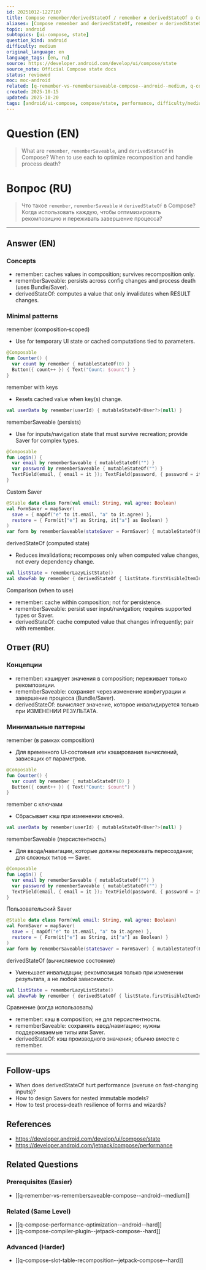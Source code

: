 ```yaml
---
id: 20251012-1227107
title: Compose remember/derivedStateOf / remember и derivedStateOf в Compose
aliases: [Compose remember and derivedStateOf, remember и derivedStateOf]
topic: android
subtopics: [ui-compose, state]
question_kind: android
difficulty: medium
original_language: en
language_tags: [en, ru]
source: https://developer.android.com/develop/ui/compose/state
source_note: Official Compose state docs
status: reviewed
moc: moc-android
related: [q-remember-vs-remembersaveable-compose--android--medium, q-compose-performance-optimization--android--hard, q-compose-compiler-plugin--jetpack-compose--hard]
created: 2025-10-15
updated: 2025-10-20
tags: [android/ui-compose, compose/state, performance, difficulty/medium]
---
```

# Question (EN)
> What are `remember`, `rememberSaveable`, and `derivedStateOf` in Compose? When to use each to optimize recomposition and handle process death?

# Вопрос (RU)
> Что такое `remember`, `rememberSaveable` и `derivedStateOf` в Compose? Когда использовать каждую, чтобы оптимизировать рекомпозицию и переживать завершение процесса?

---

## Answer (EN)

### Concepts
- remember: caches values in composition; survives recomposition only.
- rememberSaveable: persists across config changes and process death (uses Bundle/Saver).
- derivedStateOf: computes a value that only invalidates when RESULT changes.

### Minimal patterns

remember (composition‑scoped)
- Use for temporary UI state or cached computations tied to parameters.
```kotlin
@Composable
fun Counter() {
  var count by remember { mutableStateOf(0) }
  Button({ count++ }) { Text("Count: $count") }
}
```

remember with keys
- Resets cached value when key(s) change.
```kotlin
val userData by remember(userId) { mutableStateOf<User?>(null) }
```

rememberSaveable (persists)
- Use for inputs/navigation state that must survive recreation; provide Saver for complex types.
```kotlin
@Composable
fun Login() {
  var email by rememberSaveable { mutableStateOf("") }
  var password by rememberSaveable { mutableStateOf("") }
  TextField(email, { email = it }); TextField(password, { password = it })
}
```

Custom Saver
```kotlin
@Stable data class Form(val email: String, val agree: Boolean)
val FormSaver = mapSaver(
  save = { mapOf("e" to it.email, "a" to it.agree) },
  restore = { Form(it["e"] as String, it["a"] as Boolean) }
)
var form by rememberSaveable(stateSaver = FormSaver) { mutableStateOf(Form("", false)) }
```

derivedStateOf (computed state)
- Reduces invalidations; recomposes only when computed value changes, not every dependency change.
```kotlin
val listState = rememberLazyListState()
val showFab by remember { derivedStateOf { listState.firstVisibleItemIndex > 0 } }
```

Comparison (when to use)
- remember: cache within composition; not for persistence.
- rememberSaveable: persist user input/navigation; requires supported types or Saver.
- derivedStateOf: cache computed value that changes infrequently; pair with remember.

## Ответ (RU)

### Концепции
- remember: кэширует значения в composition; переживает только рекомпозиции.
- rememberSaveable: сохраняет через изменение конфигурации и завершение процесса (Bundle/Saver).
- derivedStateOf: вычисляет значение, которое инвалидируется только при ИЗМЕНЕНИИ РЕЗУЛЬТАТА.

### Минимальные паттерны

remember (в рамках composition)
- Для временного UI‑состояния или кэширования вычислений, зависящих от параметров.
```kotlin
@Composable
fun Counter() {
  var count by remember { mutableStateOf(0) }
  Button({ count++ }) { Text("Count: $count") }
}
```

remember с ключами
- Сбрасывает кэш при изменении ключей.
```kotlin
val userData by remember(userId) { mutableStateOf<User?>(null) }
```

rememberSaveable (персистентность)
- Для ввода/навигации, которые должны переживать пересоздание; для сложных типов — Saver.
```kotlin
@Composable
fun Login() {
  var email by rememberSaveable { mutableStateOf("") }
  var password by rememberSaveable { mutableStateOf("") }
  TextField(email, { email = it }); TextField(password, { password = it })
}
```

Пользовательский Saver
```kotlin
@Stable data class Form(val email: String, val agree: Boolean)
val FormSaver = mapSaver(
  save = { mapOf("e" to it.email, "a" to it.agree) },
  restore = { Form(it["e"] as String, it["a"] as Boolean) }
)
var form by rememberSaveable(stateSaver = FormSaver) { mutableStateOf(Form("", false)) }
```

derivedStateOf (вычисляемое состояние)
- Уменьшает инвалидации; рекомпозиция только при изменении результата, а не любой зависимости.
```kotlin
val listState = rememberLazyListState()
val showFab by remember { derivedStateOf { listState.firstVisibleItemIndex > 0 } }
```

Сравнение (когда использовать)
- remember: кэш в composition; не для персистентности.
- rememberSaveable: сохранять ввод/навигацию; нужны поддерживаемые типы или Saver.
- derivedStateOf: кэш производного значения; обычно вместе с remember.

---

## Follow-ups
- When does derivedStateOf hurt performance (overuse on fast‑changing inputs)?
- How to design Savers for nested immutable models?
- How to test process‑death resilience of forms and wizards?

## References
- https://developer.android.com/develop/ui/compose/state
- https://developer.android.com/jetpack/compose/performance

## Related Questions

### Prerequisites (Easier)
- [[q-remember-vs-remembersaveable-compose--android--medium]]

### Related (Same Level)
- [[q-compose-performance-optimization--android--hard]]
- [[q-compose-compiler-plugin--jetpack-compose--hard]]

### Advanced (Harder)
- [[q-compose-slot-table-recomposition--jetpack-compose--hard]]

